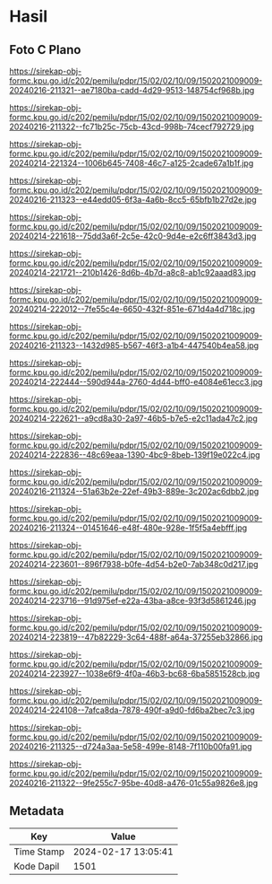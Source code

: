 # Hasil

## Foto C Plano

https://sirekap-obj-formc.kpu.go.id/c202/pemilu/pdpr/15/02/02/10/09/1502021009009-20240216-211321--ae7180ba-cadd-4d29-9513-148754cf968b.jpg

https://sirekap-obj-formc.kpu.go.id/c202/pemilu/pdpr/15/02/02/10/09/1502021009009-20240216-211322--fc71b25c-75cb-43cd-998b-74cecf792729.jpg

https://sirekap-obj-formc.kpu.go.id/c202/pemilu/pdpr/15/02/02/10/09/1502021009009-20240214-221324--1006b645-7408-46c7-a125-2cade67a1b1f.jpg

https://sirekap-obj-formc.kpu.go.id/c202/pemilu/pdpr/15/02/02/10/09/1502021009009-20240216-211323--e44edd05-6f3a-4a6b-8cc5-65bfb1b27d2e.jpg

https://sirekap-obj-formc.kpu.go.id/c202/pemilu/pdpr/15/02/02/10/09/1502021009009-20240214-221618--75dd3a6f-2c5e-42c0-9d4e-e2c6ff3843d3.jpg

https://sirekap-obj-formc.kpu.go.id/c202/pemilu/pdpr/15/02/02/10/09/1502021009009-20240214-221721--210b1426-8d6b-4b7d-a8c8-ab1c92aaad83.jpg

https://sirekap-obj-formc.kpu.go.id/c202/pemilu/pdpr/15/02/02/10/09/1502021009009-20240214-222012--7fe55c4e-6650-432f-851e-671d4a4d718c.jpg

https://sirekap-obj-formc.kpu.go.id/c202/pemilu/pdpr/15/02/02/10/09/1502021009009-20240216-211323--1432d985-b567-46f3-a1b4-447540b4ea58.jpg

https://sirekap-obj-formc.kpu.go.id/c202/pemilu/pdpr/15/02/02/10/09/1502021009009-20240214-222444--590d944a-2760-4d44-bff0-e4084e61ecc3.jpg

https://sirekap-obj-formc.kpu.go.id/c202/pemilu/pdpr/15/02/02/10/09/1502021009009-20240214-222621--a9cd8a30-2a97-46b5-b7e5-e2c11ada47c2.jpg

https://sirekap-obj-formc.kpu.go.id/c202/pemilu/pdpr/15/02/02/10/09/1502021009009-20240214-222836--48c69eaa-1390-4bc9-8beb-139f19e022c4.jpg

https://sirekap-obj-formc.kpu.go.id/c202/pemilu/pdpr/15/02/02/10/09/1502021009009-20240216-211324--51a63b2e-22ef-49b3-889e-3c202ac6dbb2.jpg

https://sirekap-obj-formc.kpu.go.id/c202/pemilu/pdpr/15/02/02/10/09/1502021009009-20240216-211324--01451646-e48f-480e-928e-1f5f5a4ebfff.jpg

https://sirekap-obj-formc.kpu.go.id/c202/pemilu/pdpr/15/02/02/10/09/1502021009009-20240214-223601--896f7938-b0fe-4d54-b2e0-7ab348c0d217.jpg

https://sirekap-obj-formc.kpu.go.id/c202/pemilu/pdpr/15/02/02/10/09/1502021009009-20240214-223716--91d975ef-e22a-43ba-a8ce-93f3d5861246.jpg

https://sirekap-obj-formc.kpu.go.id/c202/pemilu/pdpr/15/02/02/10/09/1502021009009-20240214-223819--47b82229-3c64-488f-a64a-37255eb32866.jpg

https://sirekap-obj-formc.kpu.go.id/c202/pemilu/pdpr/15/02/02/10/09/1502021009009-20240214-223927--1038e6f9-4f0a-46b3-bc68-6ba5851528cb.jpg

https://sirekap-obj-formc.kpu.go.id/c202/pemilu/pdpr/15/02/02/10/09/1502021009009-20240214-224108--7afca8da-7878-490f-a9d0-fd6ba2bec7c3.jpg

https://sirekap-obj-formc.kpu.go.id/c202/pemilu/pdpr/15/02/02/10/09/1502021009009-20240216-211325--d724a3aa-5e58-499e-8148-7f110b00fa91.jpg

https://sirekap-obj-formc.kpu.go.id/c202/pemilu/pdpr/15/02/02/10/09/1502021009009-20240216-211322--9fe255c7-95be-40d8-a476-01c55a9826e8.jpg


## Metadata

| Key        | Value               |
| ---------- | ------------------- |
| Time Stamp | 2024-02-17 13:05:41 |
| Kode Dapil | 1501                |



